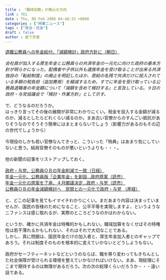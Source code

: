 ```yaml
---
title : 「職域加算」が廃止の方向
link : 761
date : Thu, 09 Feb 2006 04:48:33 +0000
categories : ["時事ニュース"]
tags : ["政治・社会"]
draft : false
author : 倉下忠憲
---
```


<A HREF="http://www.asahi.com/politics/update/0209/003.html" TARGET="_blank">退職公務員への年金給付、「減額検討」政府方針に（朝日）</A><BR><BR><I>会社員が加入する厚生年金と公務員らの共済年金の一元化に向けた政府の基本方針が明らかになった。配偶者や子供以外も遺族年金を受け取ることが出来る共済独自の「転給制度」の廃止を明記したほか、恩給の名残で共済だけに投入されている多額の税負担（追加費用）を縮減するため、すでに年金を受け取っている公務員退職者の年金額について「減額を含めて検討する」と言及している。９日の政府・与党協議会で「検討・作業方針」として示す。 </I><BR><BR>で、どうなるのだろうか。<BR>はっきり言ってその後の展開が非常にわかりにくい。税金を投入する金額が減るのか、減るとしたらどれくらい減るのか。まあ古い官僚からのすんごい抵抗がありそうなのでそうそう簡単にはまとまらないでしょう（影響力があるのもその辺の世代でしょうから）<BR><BR>今現役のしかも若い官僚なんてきっと、こういった「特典」はあまり気にしていないと思う。結局官僚そのものが悪いというよりも・・・。<BR><BR>他の新聞の記事をリストアップしておく。<BR><BR><A HREF="http://www.nikkei.co.jp/news/main/20060209AT1E0900109022006.html" TARGET="_blank">政府・与党、公務員ＯＢの年金削減で一致（日経）</A><BR><A HREF="http://www.yomiuri.co.jp/politics/news/20060209i101.htm" TARGET="_blank">年金一元化、公務員版「企業年金」を創設…政府原案（読売）</A><BR><A HREF="http://www.yomiuri.co.jp/politics/news/20060209i203.htm" TARGET="_blank">年金一元化の原案を了承、４月閣議決定…政府・与党（読売）</A><BR><A HREF="http://www.sankei.co.jp/news/060209/sei048.htm" TARGET="_blank">公務員ＯＢの年金減額検討へ　民間との一元化で政府・与党 （産経）</A><BR><BR>と、どこの記事を見てもイマイチわかりにくい。まだあまり内容は決まっていませんが、国民の皆様のためになること、公平平等を実現しますよ、というようなニファンスは感じ取れるが、実際のところどうなのかはわからない。<BR><BR>というか、確かに共済年金は特権的かもしれない。職域加算をなくせばその特権性は若干薄れるかもしれない、それはそれで大切なことである。<BR>しかし、真に問題は、国民年金だけの加入者と、厚生年金加入者とのギャップであろう。それは制度そのものを根本的に変えていかないとどうしようもない。<BR><BR>政府がセーフティーネットなどというのならば、職を移り変わってもきちんとした社会保障が受けられる環境を整えていかなければいけない。まあ、現総理にそこまで期待するのは無理があるだろう。次の次の総理くらいだろうか・・・遠い話である。<BR><BR><br><br>
